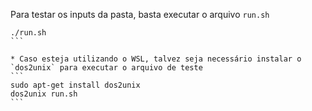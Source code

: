 Para testar os inputs da pasta, basta executar o arquivo `run.sh`
````
./run.sh
```

* Caso esteja utilizando o WSL, talvez seja necessário instalar o `dos2unix` para executar o arquivo de teste
```
sudo apt-get install dos2unix
dos2unix run.sh
```